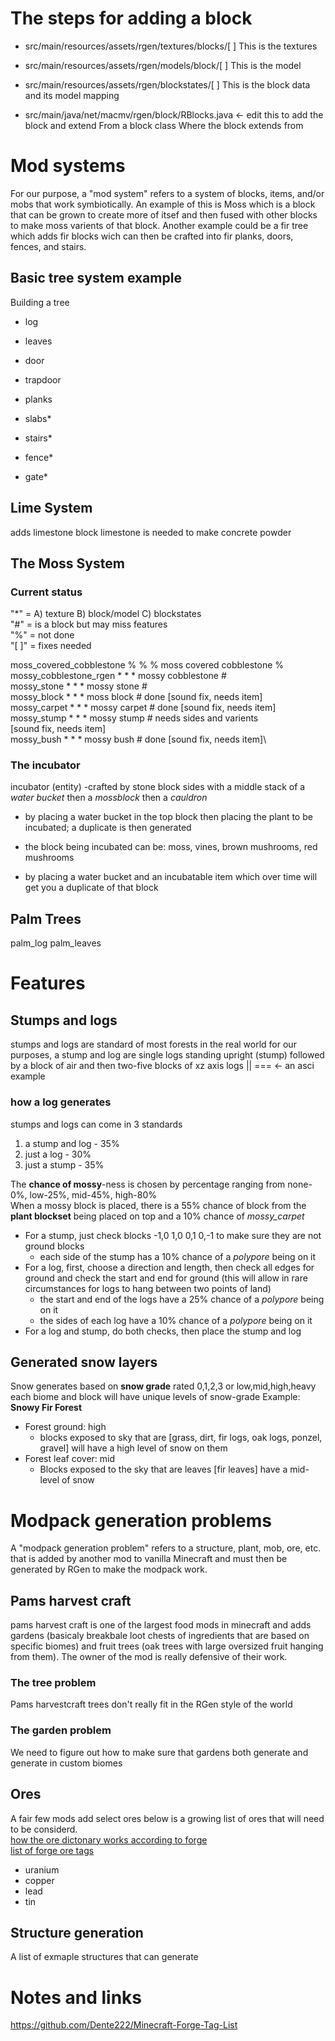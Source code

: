 # The steps for adding a block
- src/main/resources/assets/rgen/textures/blocks/[ ]
This is the textures

- src/main/resources/assets/rgen/models/block/[ ]
This is the model

- src/main/resources/assets/rgen/blockstates/[ ]
This is the block data and its model mapping 

- src/main/java/net/macmv/rgen/block/RBlocks.java <- edit this to add the block and extend From a block class
Where the block extends from

# Mod systems
For our purpose, a "mod system" refers to a system of blocks, items, and/or mobs that work symbiotically. An example of this is Moss which is a block that can be grown to create more of itsef and then fused with other blocks to make moss varients of that block. Another example could be a fir tree which adds fir blocks wich can then be crafted into fir planks, doors, fences, and stairs. 

## Basic tree system example
Building a tree
 - log
 - leaves
 - door
 - trapdoor
 - planks

 - slabs*
 - stairs*
 - fence*
 - gate*

## Lime System
adds limestone block
limestone is needed to make concrete powder

## The Moss System
### Current status
"*" = A) texture B) block/model C) blockstates\
"#" = is a block but may miss features\
"%" = not done\
"[ ]" = fixes needed

moss_covered_cobblestone % % % moss covered cobblestone   %\
mossy_cobblestone_rgen * * * mossy cobblestone            #\
mossy_stone * * * mossy stone                             #\
mossy_block * * * moss block                              # done [sound fix, needs item]\
mossy_carpet * * * mossy carpet                           # done [sound fix, needs item]\
mossy_stump * * * mossy stump                             # needs sides and varients \
                                                            [sound fix, needs item]\
mossy_bush * * * mossy bush                               # done [sound fix, needs item]\

### The incubator
incubator (entity)
-crafted by stone block sides with a middle stack of a _water bucket_ then a _mossblock_ then a _cauldron_ 

- by placing a water bucket in the top block then placing the plant to be incubated; a duplicate is then generated

- the block being incubated can be: moss, vines, brown mushrooms, red mushrooms

- by placing a water bucket and an incubatable item which over time will get you a duplicate of that block
## Palm Trees
palm_log 
palm_leaves 

# Features

## Stumps and logs
stumps and logs are standard of most forests in the real world for our purposes, a stump and log are single logs standing upright (stump) followed by a block of air and then two-five blocks of xz axis logs
||  ===  <- an asci example

### how a log generates
stumps and logs can come in 3 standards 
1) a stump and log - 35%
2) just a log - 30%
3) just a stump - 35%

The **chance of mossy**-ness is chosen by percentage ranging from none-0%, low-25%, mid-45%, high-80%\
When a mossy block is placed, there is a 55% chance of block from the **plant blockset** being placed on top and a 10% chance of _mossy_carpet_

- For a stump, just check blocks -1,0 1,0 0,1 0,-1 to make sure they are not ground blocks
  - each side of the stump has a 10% chance of a _polypore_ being on it
- For a log, first, choose a direction and length, then check all edges for ground and check the start and end for ground (this will allow in rare circumstances for logs to hang between two points of land)
  - the start and end of the logs have a 25% chance of a _polypore_ being on it
  - the sides of each log have a 10% chance of a _polypore_ being on it
- For a log and stump, do both checks, then place the stump and log


## Generated snow layers
Snow generates based on **snow grade** rated 0,1,2,3 or low,mid,high,heavy 
each biome and block will have unique levels of snow-grade
Example:
**Snowy Fir Forest**
- Forest ground: high
    - blocks exposed to sky that are [grass, dirt, fir logs, oak logs, ponzel, gravel] will have a high level of snow on them
- Forest leaf cover: mid
    - Blocks exposed to the sky that are leaves [fir leaves] have a mid-level of snow 

# Modpack generation problems
A "modpack generation problem" refers to a structure, plant, mob, ore, etc. that is added by another mod to vanilla Minecraft and must then be generated by RGen to make the modpack work. 

## Pams harvest craft
pams harvest craft is one of the largest food mods in minecraft and adds gardens (basicaly breakbale loot chests of ingredients that are based on specific biomes) and fruit trees (oak trees with large oversized fruit hanging from them). The owner of the mod is really defensive of their work.

### The tree problem
Pams harvestcraft trees don't really fit in the RGen style of the world

### The garden problem
We need to figure out how to make sure that gardens both generate and generate in custom biomes

## Ores
A fair few mods add select ores below is a growing list of ores that will need to be considerd.\
[how the ore dictonary works according to forge](https://docs.minecraftforge.net/en/1.12.x/utilities/oredictionary/)\
[list of forge ore tags](https://github.com/Dente222/Minecraft-Forge-Tag-List/blob/master/ores.txt)
- uranium
- copper
- lead
- tin




## Structure generation
A list of exmaple structures that can generate 



# Notes and links
https://github.com/Dente222/Minecraft-Forge-Tag-List
